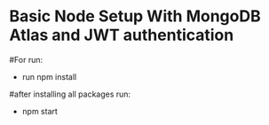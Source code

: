 # Basic Node Setup With MongoDB Atlas and JWT authentication

#For run:
* run npm install

#after installing all packages run:
* npm start



